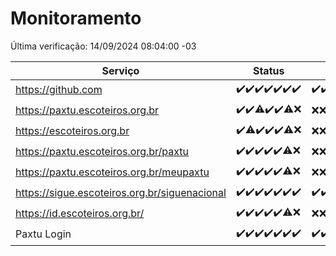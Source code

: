 # Monitoramento

Última verificação: 14/09/2024 08:04:00 -03

|Serviço|Status|Últimas 24h|
|---|---|---|
|https://github.com|<span title="2024-09-07: OK=23">✔️</span><span title="2024-09-08: OK=23">✔️</span><span title="2024-09-09: OK=23">✔️</span><span title="2024-09-10: OK=23">✔️</span><span title="2024-09-11: OK=23">✔️</span><span title="2024-09-12: OK=23">✔️</span><span title="2024-09-13: OK=10">✔️</span>|<span title="13/09/2024 08:07:00 -03 : 200">✔️</span><span title="13/09/2024 09:13:00 -03 : 200">✔️</span><span title="13/09/2024 10:14:00 -03 : 200">✔️</span><span title="13/09/2024 11:07:00 -03 : 200">✔️</span><span title="13/09/2024 12:07:00 -03 : 200">✔️</span><span title="13/09/2024 13:08:00 -03 : 200">✔️</span><span title="13/09/2024 14:07:00 -03 : 200">✔️</span><span title="13/09/2024 15:10:00 -03 : 200">✔️</span><span title="13/09/2024 16:05:00 -03 : 200">✔️</span><span title="13/09/2024 17:08:00 -03 : 200">✔️</span><span title="13/09/2024 18:06:00 -03 : 200">✔️</span><span title="13/09/2024 19:07:00 -03 : 200">✔️</span><span title="13/09/2024 20:07:00 -03 : 200">✔️</span><span title="13/09/2024 21:37:00 -03 : 200">✔️</span><span title="13/09/2024 23:04:00 -03 : 200">✔️</span><span title="14/09/2024 00:09:00 -03 : 200">✔️</span><span title="14/09/2024 01:09:00 -03 : 200">✔️</span><span title="14/09/2024 02:08:00 -03 : 200">✔️</span><span title="14/09/2024 03:10:00 -03 : 200">✔️</span><span title="14/09/2024 04:07:00 -03 : 200">✔️</span><span title="14/09/2024 05:10:00 -03 : 200">✔️</span><span title="14/09/2024 06:08:00 -03 : 200">✔️</span><span title="14/09/2024 07:07:00 -03 : 200">✔️</span><span title="14/09/2024 08:04:00 -03 : 200">✔️</span>|
|https://paxtu.escoteiros.org.br|<span title="2024-09-07: OK=23">✔️</span><span title="2024-09-08: OK=23">✔️</span><span title="2024-09-09: OK=21, Falhas=2">⚠️</span><span title="2024-09-10: OK=23">✔️</span><span title="2024-09-11: OK=23">✔️</span><span title="2024-09-12: OK=19, Falhas=4">⚠️</span><span title="2024-09-13: Falhas=10">❌</span>|<span title="13/09/2024 08:07:00 -03 : 403">❌</span><span title="13/09/2024 09:13:00 -03 : 403">❌</span><span title="13/09/2024 10:14:00 -03 : 403">❌</span><span title="13/09/2024 11:07:00 -03 : 403">❌</span><span title="13/09/2024 12:07:00 -03 : 403">❌</span><span title="13/09/2024 13:08:00 -03 : 403">❌</span><span title="13/09/2024 14:07:00 -03 : 403">❌</span><span title="13/09/2024 15:10:00 -03 : 403">❌</span><span title="13/09/2024 16:05:00 -03 : 403">❌</span><span title="13/09/2024 17:08:00 -03 : 403">❌</span><span title="13/09/2024 18:06:00 -03 : 403">❌</span><span title="13/09/2024 19:07:00 -03 : 403">❌</span><span title="13/09/2024 20:07:00 -03 : 403">❌</span><span title="13/09/2024 21:37:00 -03 : 403">❌</span><span title="13/09/2024 23:04:00 -03 : 403">❌</span><span title="14/09/2024 00:09:00 -03 : 403">❌</span><span title="14/09/2024 01:09:00 -03 : 403">❌</span><span title="14/09/2024 02:08:00 -03 : 403">❌</span><span title="14/09/2024 03:10:00 -03 : 403">❌</span><span title="14/09/2024 04:07:00 -03 : 403">❌</span><span title="14/09/2024 05:10:00 -03 : 403">❌</span><span title="14/09/2024 06:08:00 -03 : 403">❌</span><span title="14/09/2024 07:07:00 -03 : 403">❌</span><span title="14/09/2024 08:04:00 -03 : 403">❌</span>|
|https://escoteiros.org.br|<span title="2024-09-07: OK=23">✔️</span><span title="2024-09-08: OK=22, Falhas=1">⚠️</span><span title="2024-09-09: OK=23">✔️</span><span title="2024-09-10: OK=23">✔️</span><span title="2024-09-11: OK=23">✔️</span><span title="2024-09-12: OK=19, Falhas=4">⚠️</span><span title="2024-09-13: Falhas=10">❌</span>|<span title="13/09/2024 08:07:00 -03 : 403">❌</span><span title="13/09/2024 09:13:00 -03 : 403">❌</span><span title="13/09/2024 10:14:00 -03 : 403">❌</span><span title="13/09/2024 11:07:00 -03 : 403">❌</span><span title="13/09/2024 12:07:00 -03 : 403">❌</span><span title="13/09/2024 13:08:00 -03 : 403">❌</span><span title="13/09/2024 14:07:00 -03 : 403">❌</span><span title="13/09/2024 15:10:00 -03 : 403">❌</span><span title="13/09/2024 16:05:00 -03 : 403">❌</span><span title="13/09/2024 17:08:00 -03 : 403">❌</span><span title="13/09/2024 18:06:00 -03 : 403">❌</span><span title="13/09/2024 19:07:00 -03 : 403">❌</span><span title="13/09/2024 20:07:00 -03 : 403">❌</span><span title="13/09/2024 21:37:00 -03 : 403">❌</span><span title="13/09/2024 23:04:00 -03 : 403">❌</span><span title="14/09/2024 00:09:00 -03 : 403">❌</span><span title="14/09/2024 01:09:00 -03 : 403">❌</span><span title="14/09/2024 02:08:00 -03 : 403">❌</span><span title="14/09/2024 03:10:00 -03 : 403">❌</span><span title="14/09/2024 04:07:00 -03 : 403">❌</span><span title="14/09/2024 05:10:00 -03 : 403">❌</span><span title="14/09/2024 06:08:00 -03 : 403">❌</span><span title="14/09/2024 07:07:00 -03 : 403">❌</span><span title="14/09/2024 08:04:00 -03 : 403">❌</span>|
|https://paxtu.escoteiros.org.br/paxtu|<span title="2024-09-07: OK=23">✔️</span><span title="2024-09-08: OK=23">✔️</span><span title="2024-09-09: OK=23">✔️</span><span title="2024-09-10: OK=23">✔️</span><span title="2024-09-11: OK=23">✔️</span><span title="2024-09-12: OK=19, Falhas=4">⚠️</span><span title="2024-09-13: Falhas=10">❌</span>|<span title="13/09/2024 08:07:00 -03 : 403">❌</span><span title="13/09/2024 09:13:00 -03 : 403">❌</span><span title="13/09/2024 10:14:00 -03 : 403">❌</span><span title="13/09/2024 11:07:00 -03 : 403">❌</span><span title="13/09/2024 12:07:00 -03 : 403">❌</span><span title="13/09/2024 13:08:00 -03 : 403">❌</span><span title="13/09/2024 14:07:00 -03 : 403">❌</span><span title="13/09/2024 15:10:00 -03 : 403">❌</span><span title="13/09/2024 16:05:00 -03 : 403">❌</span><span title="13/09/2024 17:08:00 -03 : 403">❌</span><span title="13/09/2024 18:06:00 -03 : 403">❌</span><span title="13/09/2024 19:07:00 -03 : 403">❌</span><span title="13/09/2024 20:07:00 -03 : 403">❌</span><span title="13/09/2024 21:37:00 -03 : 403">❌</span><span title="13/09/2024 23:04:00 -03 : 403">❌</span><span title="14/09/2024 00:09:00 -03 : 403">❌</span><span title="14/09/2024 01:09:00 -03 : 403">❌</span><span title="14/09/2024 02:08:00 -03 : 403">❌</span><span title="14/09/2024 03:10:00 -03 : 403">❌</span><span title="14/09/2024 04:07:00 -03 : 403">❌</span><span title="14/09/2024 05:10:00 -03 : 403">❌</span><span title="14/09/2024 06:08:00 -03 : 403">❌</span><span title="14/09/2024 07:07:00 -03 : 403">❌</span><span title="14/09/2024 08:04:00 -03 : 403">❌</span>|
|https://paxtu.escoteiros.org.br/meupaxtu|<span title="2024-09-07: OK=23">✔️</span><span title="2024-09-08: OK=23">✔️</span><span title="2024-09-09: OK=23">✔️</span><span title="2024-09-10: OK=23">✔️</span><span title="2024-09-11: OK=23">✔️</span><span title="2024-09-12: OK=19, Falhas=4">⚠️</span><span title="2024-09-13: Falhas=10">❌</span>|<span title="13/09/2024 08:07:00 -03 : 403">❌</span><span title="13/09/2024 09:13:00 -03 : 403">❌</span><span title="13/09/2024 10:14:00 -03 : 403">❌</span><span title="13/09/2024 11:07:00 -03 : 403">❌</span><span title="13/09/2024 12:07:00 -03 : 403">❌</span><span title="13/09/2024 13:08:00 -03 : 403">❌</span><span title="13/09/2024 14:07:00 -03 : 403">❌</span><span title="13/09/2024 15:10:00 -03 : 403">❌</span><span title="13/09/2024 16:05:00 -03 : 403">❌</span><span title="13/09/2024 17:08:00 -03 : 403">❌</span><span title="13/09/2024 18:06:00 -03 : 403">❌</span><span title="13/09/2024 19:07:00 -03 : 403">❌</span><span title="13/09/2024 20:07:00 -03 : 403">❌</span><span title="13/09/2024 21:37:00 -03 : 403">❌</span><span title="13/09/2024 23:04:00 -03 : 403">❌</span><span title="14/09/2024 00:09:00 -03 : 403">❌</span><span title="14/09/2024 01:09:00 -03 : 403">❌</span><span title="14/09/2024 02:08:00 -03 : 403">❌</span><span title="14/09/2024 03:10:00 -03 : 403">❌</span><span title="14/09/2024 04:07:00 -03 : 403">❌</span><span title="14/09/2024 05:10:00 -03 : 403">❌</span><span title="14/09/2024 06:08:00 -03 : 403">❌</span><span title="14/09/2024 07:07:00 -03 : 403">❌</span><span title="14/09/2024 08:04:00 -03 : 403">❌</span>|
|https://sigue.escoteiros.org.br/siguenacional|<span title="2024-09-07: OK=23">✔️</span><span title="2024-09-08: OK=23">✔️</span><span title="2024-09-09: OK=23">✔️</span><span title="2024-09-10: OK=23">✔️</span><span title="2024-09-11: OK=23">✔️</span><span title="2024-09-12: OK=23">✔️</span><span title="2024-09-13: OK=10">✔️</span>|<span title="13/09/2024 08:07:00 -03 : 200">✔️</span><span title="13/09/2024 09:13:00 -03 : 200">✔️</span><span title="13/09/2024 10:14:00 -03 : 200">✔️</span><span title="13/09/2024 11:07:00 -03 : 200">✔️</span><span title="13/09/2024 12:07:00 -03 : 200">✔️</span><span title="13/09/2024 13:08:00 -03 : 200">✔️</span><span title="13/09/2024 14:07:00 -03 : 200">✔️</span><span title="13/09/2024 15:10:00 -03 : 200">✔️</span><span title="13/09/2024 16:05:00 -03 : 200">✔️</span><span title="13/09/2024 17:08:00 -03 : 200">✔️</span><span title="13/09/2024 18:06:00 -03 : 200">✔️</span><span title="13/09/2024 19:07:00 -03 : 200">✔️</span><span title="13/09/2024 20:07:00 -03 : 200">✔️</span><span title="13/09/2024 21:37:00 -03 : 200">✔️</span><span title="13/09/2024 23:04:00 -03 : 200">✔️</span><span title="14/09/2024 00:09:00 -03 : 200">✔️</span><span title="14/09/2024 01:09:00 -03 : 200">✔️</span><span title="14/09/2024 02:08:00 -03 : 200">✔️</span><span title="14/09/2024 03:10:00 -03 : 200">✔️</span><span title="14/09/2024 04:07:00 -03 : 200">✔️</span><span title="14/09/2024 05:10:00 -03 : 200">✔️</span><span title="14/09/2024 06:08:00 -03 : 200">✔️</span><span title="14/09/2024 07:07:00 -03 : 200">✔️</span><span title="14/09/2024 08:04:00 -03 : 200">✔️</span>|
|https://id.escoteiros.org.br/|<span title="2024-09-07: OK=23">✔️</span><span title="2024-09-08: OK=23">✔️</span><span title="2024-09-09: OK=23">✔️</span><span title="2024-09-10: OK=23">✔️</span><span title="2024-09-11: OK=23">✔️</span><span title="2024-09-12: OK=19, Falhas=4">⚠️</span><span title="2024-09-13: Falhas=10">❌</span>|<span title="13/09/2024 08:07:00 -03 : 403">❌</span><span title="13/09/2024 09:13:00 -03 : 403">❌</span><span title="13/09/2024 10:14:00 -03 : 403">❌</span><span title="13/09/2024 11:07:00 -03 : 403">❌</span><span title="13/09/2024 12:07:00 -03 : 403">❌</span><span title="13/09/2024 13:08:00 -03 : 403">❌</span><span title="13/09/2024 14:07:00 -03 : 403">❌</span><span title="13/09/2024 15:10:00 -03 : 403">❌</span><span title="13/09/2024 16:05:00 -03 : 403">❌</span><span title="13/09/2024 17:08:00 -03 : 403">❌</span><span title="13/09/2024 18:06:00 -03 : 403">❌</span><span title="13/09/2024 19:07:00 -03 : 403">❌</span><span title="13/09/2024 20:07:00 -03 : 403">❌</span><span title="13/09/2024 21:37:00 -03 : 403">❌</span><span title="13/09/2024 23:04:00 -03 : 403">❌</span><span title="14/09/2024 00:09:00 -03 : 403">❌</span><span title="14/09/2024 01:09:00 -03 : 403">❌</span><span title="14/09/2024 02:08:00 -03 : 403">❌</span><span title="14/09/2024 03:10:00 -03 : 403">❌</span><span title="14/09/2024 04:07:00 -03 : 403">❌</span><span title="14/09/2024 05:10:00 -03 : 403">❌</span><span title="14/09/2024 06:08:00 -03 : 403">❌</span><span title="14/09/2024 07:07:00 -03 : 403">❌</span><span title="14/09/2024 08:04:00 -03 : 403">❌</span>|
|Paxtu Login|<span title="2024-09-07: OK=23">✔️</span><span title="2024-09-08: OK=23">✔️</span><span title="2024-09-09: OK=23">✔️</span><span title="2024-09-10: OK=23">✔️</span><span title="2024-09-11: OK=23">✔️</span><span title="2024-09-12: OK=23">✔️</span><span title="2024-09-13: OK=10">✔️</span>|<span title="13/09/2024 08:07:00 -03 : 200">✔️</span><span title="13/09/2024 09:13:00 -03 : 200">✔️</span><span title="13/09/2024 10:14:00 -03 : 200">✔️</span><span title="13/09/2024 11:07:00 -03 : 200">✔️</span><span title="13/09/2024 12:07:00 -03 : 200">✔️</span><span title="13/09/2024 13:08:00 -03 : 200">✔️</span><span title="13/09/2024 14:07:00 -03 : 200">✔️</span><span title="13/09/2024 15:10:00 -03 : 200">✔️</span><span title="13/09/2024 16:05:00 -03 : 200">✔️</span><span title="13/09/2024 17:08:00 -03 : 200">✔️</span><span title="13/09/2024 18:06:00 -03 : 200">✔️</span><span title="13/09/2024 19:07:00 -03 : 200">✔️</span><span title="13/09/2024 20:07:00 -03 : 200">✔️</span><span title="13/09/2024 21:37:00 -03 : 200">✔️</span><span title="13/09/2024 23:04:00 -03 : 200">✔️</span><span title="14/09/2024 00:09:00 -03 : 200">✔️</span><span title="14/09/2024 01:09:00 -03 : 200">✔️</span><span title="14/09/2024 02:08:00 -03 : 200">✔️</span><span title="14/09/2024 03:10:00 -03 : 200">✔️</span><span title="14/09/2024 04:07:00 -03 : 200">✔️</span><span title="14/09/2024 05:10:00 -03 : 200">✔️</span><span title="14/09/2024 06:08:00 -03 : 200">✔️</span><span title="14/09/2024 07:07:00 -03 : 200">✔️</span><span title="14/09/2024 08:04:00 -03 : 200">✔️</span>|
